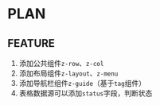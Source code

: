 # PLAN

## FEATURE

1. 添加公共组件`z-row`、`z-col`
2. 添加布局组件`z-layout`、`z-menu`
3. 添加导航栏组件`z-guide`（基于`tag`组件）
4. 表格数据源可以添加`status`字段，判断状态
